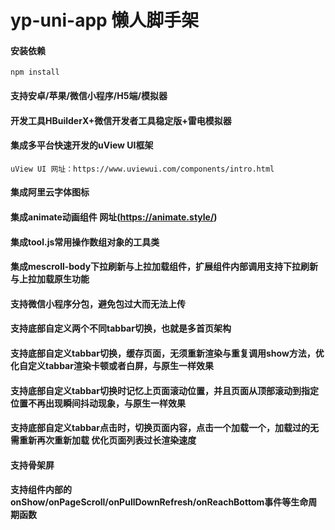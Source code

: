 # yp-uni-app 懒人脚手架

#### 安装依赖
```
npm install
```

#### 支持安卓/苹果/微信小程序/H5端/模拟器

#### 开发工具HBuilderX+微信开发者工具稳定版+雷电模拟器

#### 集成多平台快速开发的uView UI框架
```
uView UI 网址：https://www.uviewui.com/components/intro.html  
```

#### 集成阿里云字体图标

#### 集成animate动画组件 网址(https://animate.style/)

#### 集成tool.js常用操作数组对象的工具类

#### 集成mescroll-body下拉刷新与上拉加载组件，扩展组件内部调用支持下拉刷新与上拉加载原生功能

#### 支持微信小程序分包，避免包过大而无法上传

#### 支持底部自定义两个不同tabbar切换，也就是多首页架构

#### 支持底部自定义tabbar切换，缓存页面，无须重新渲染与重复调用show方法，优化自定义tabbar渲染卡顿或者白屏，与原生一样效果

#### 支持底部自定义tabbar切换时记忆上页面滚动位置，并且页面从顶部滚动到指定位置不再出现瞬间抖动现象，与原生一样效果

#### 支持底部自定义tabbar点击时，切换页面内容，点击一个加载一个，加载过的无需重新再次重新加载  优化页面列表过长渲染速度

#### 支持骨架屏

#### 支持组件内部的onShow/onPageScroll/onPullDownRefresh/onReachBottom事件等生命周期函数